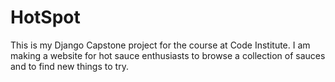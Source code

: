 # HotSpot
This is my Django Capstone project for the course at Code Institute.
I am making a website for hot sauce enthusiasts to browse a collection of sauces and to find new things to try.